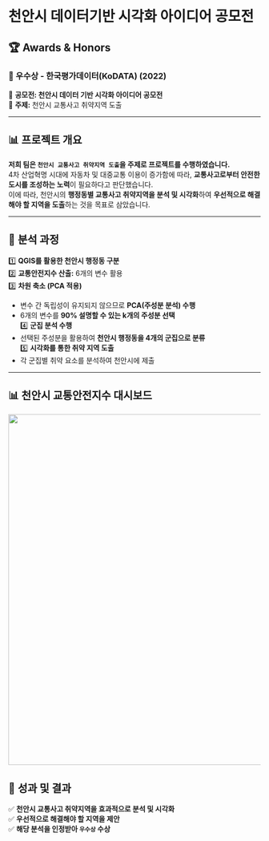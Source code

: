 # 천안시 데이터기반 시각화 아이디어 공모전

## 🏆 Awards & Honors
### 🏅 우수상 - 한국평가데이터(KoDATA) (2022)
📌 **공모전: 천안시 데이터 기반 시각화 아이디어 공모전**  
📌 **주제:** 천안시 교통사고 취약지역 도출  

---

## 📊 프로젝트 개요
**저희 팀은 `천안시 교통사고 취약지역 도출`을 주제로 프로젝트를 수행하였습니다.**  
4차 산업혁명 시대에 자동차 및 대중교통 이용이 증가함에 따라, **교통사고로부터 안전한 도시를 조성하는 노력**이 필요하다고 판단했습니다.  
이에 따라, 천안시의 **행정동별 교통사고 취약지역을 분석 및 시각화**하여 **우선적으로 해결해야 할 지역을 도출**하는 것을 목표로 삼았습니다.  

---

## 🔎 분석 과정
1️⃣ **QGIS를 활용한 천안시 행정동 구분**  
2️⃣ **교통안전지수 산출:** 6개의 변수 활용  
3️⃣ **차원 축소 (PCA 적용)**
   - 변수 간 독립성이 유지되지 않으므로 **PCA(주성분 분석) 수행**  
   - 6개의 변수를 **90% 설명할 수 있는 k개의 주성분 선택**  
4️⃣ **군집 분석 수행**
   - 선택된 주성분을 활용하여 **천안시 행정동을 4개의 군집으로 분류**  
5️⃣ **시각화를 통한 취약 지역 도출**
   - 각 군집별 취약 요소를 분석하여 천안시에 제출  

---

## 📊 천안시 교통안전지수 대시보드
<p align="center">
  <img src="https://github.com/hjuhyeok/competition/raw/main/images/천안시_행정동_대시보드.png" width="700">
</p>




## 🎯 성과 및 결과
✅ **천안시 교통사고 취약지역을 효과적으로 분석 및 시각화**  
✅ **우선적으로 해결해야 할 지역을 제안**  
✅ **해당 분석을 인정받아 `우수상` 수상**  

